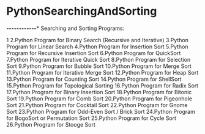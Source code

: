 # PythonSearchingAndSorting
**********------------***********
Searching and Sorting Programs:

1
2.Python Program for Binary Search (Recursive and Iterative)
3.Python Program for Linear Search
4.Python Program for Insertion Sort
5.Python Program for Recursive Insertion Sort
6.Python Program for QuickSort
7.Python Program for Iterative Quick Sort
8.Python Program for Selection Sort
9.Python Program for Bubble Sort
10.Python Program for Merge Sort
11.Python Program for Iterative Merge Sort
12.Python Program for Heap Sort
13.Python Program for Counting Sort
14.Python Program for ShellSort
15.Python Program for Topological Sorting
16.Python Program for Radix Sort
17.Python Program for Binary Insertion Sort
18.Python Program for Bitonic Sort
19.Python Program for Comb Sort
20.Python Program for Pigeonhole Sort
21.Python Program for Cocktail Sort
22.Python Program for Gnome Sort
23.Python Program for Odd-Even Sort / Brick Sort
24.Python Program for BogoSort or Permutation Sort
25.Python Program for Cycle Sort
26.Python Program for Stooge Sort
